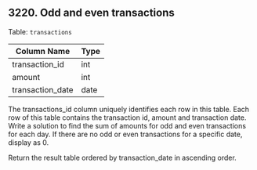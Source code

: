 ## 3220. Odd and even transactions

Table: `transactions`

| Column Name      | Type | 
|------------------|------|
| transaction_id   | int  |
| amount           | int  |
| transaction_date | date |

The transactions_id column uniquely identifies each row in this table.
Each row of this table contains the transaction id, amount and transaction date.
Write a solution to find the sum of amounts for odd and even transactions for each day. If there are no odd or even transactions for a specific date, display as 0.

Return the result table ordered by transaction_date in ascending order.
